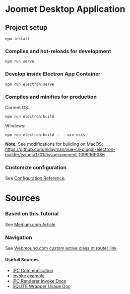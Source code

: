 # Joomet Desktop Application 

## Project setup
```
npm install
```

### Compiles and hot-reloads for development
```
npm run serve
```

### Develop inside Electron App Container
```
npm run electron:serve
```

### Compiles and minifies for production
Current OS:
```
npm run electron:build
```
Windows:
```
npm run electron:build -- --win nsis
```
<b>Note:</b> See modifications for building on MacOS: https://github.com/nklayman/vue-cli-plugin-electron-builder/issues/1701#issuecomment-1099369036

### Customize configuration
See [Configuration Reference](https://cli.vuejs.org/config/).

# Sources
### Based on this Tutorial
See [Medium.com Article](https://medium.com/@4ravind/uikit-with-vuejs-vue-cli-3-db811e43c46b)

### Navigation
See [Webmound.com custom active class ot router link](https://www.webmound.com/custom-active-class-to-router-link-in-vue-3/)

#### Usefull Sources
- [IPC Communication](https://stackoverflow.com/questions/52124675/how-can-we-send-messages-main-process-to-renderer-process-in-electron)
- [Invoke example](https://stackoverflow.com/questions/66913598/ipcrenderer-on-is-not-a-function)
- [IPC Renderer Invoke Docs](https://www.electronjs.org/de/docs/latest/api/ipc-renderer#ipcrendererinvokechannel-args)
- [SQLITE Wrapper Usage Doc](https://www.npmjs.com/package/sqlite#usage)
